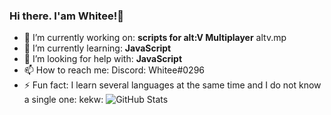 ### Hi there. I'am Whitee!👋

- 🔭 I’m currently working on: __scripts for alt:V Multiplayer__  altv.mp
- 🌱 I’m currently learning: **JavaScript**
- 🤔 I’m looking for help with: **JavaScript**
- 📫 How to reach me: Discord: Whitee#0296
- ⚡ Fun fact: I learn several languages at the same time and I do not know a single one: kekw:
 ![GitHub Stats](https://github-readme-stats.vercel.app/api?username=Whitee303&&show_icons=true&title_color=ffffff&icon_color=bb2acf&text_color=daf7dc&bg_color=151515)

<!--
**Whitee303/Whitee303** is a ✨ _special_ ✨ repository because its `README.md` (this file) appears on your GitHub profile.

Here are some ideas to get you started:


-->
